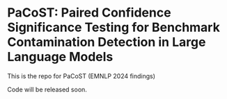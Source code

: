 # PaCoST: Paired Confidence Significance Testing for Benchmark Contamination Detection in Large Language Models
This is the repo for PaCoST (EMNLP 2024 findings)

Code will be released soon.
